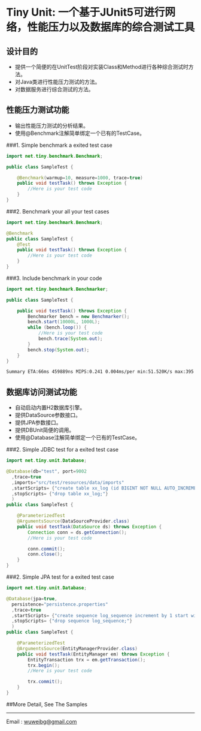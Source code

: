 # Tiny Unit: 一个基于JUnit5可进行网络，性能压力以及数据库的综合测试工具
## 设计目的
 - 提供一个简便的在UnitTest阶段对实装Class和Method进行各种综合测试时方法。
 - 对Java类进行性能压力测试的方法。
 - 对数据服务进行综合测试的方法。

## 性能压力测试功能
 - 输出性能压力测试的分析结果。
 - 使用@Benchmark注解简单绑定一个已有的TestCase。


###1. Simple benchmark a exited test case
```java
import net.tiny.benchmark.Benchmark;

public class SampleTest {

    @Benchmark(warmup=10, measure=1000, trace=true)
    public void testTask() throws Exception {
        //Here is your test code
    }
}
```

###2. Benchmark your all your test cases
```java
import net.tiny.benchmark.Benchmark;

@Benchmark
public class SampleTest {
    @Test
    public void testTask() throws Exception {
        //Here is your test code
    }
}
```

###3. Include benchmark in your code
```java
import net.tiny.benchmark.Benchmarker;

public class SampleTest {

    public void testTask() throws Exception {
        Benchmarker bench = new Benchmarker();
        bench.start(10000L, 1000L);
        while (bench.loop()) {
            //Here is your test code
            bench.trace(System.out);
        }
        bench.stop(System.out);
    }
}
```

```bash
Summary ETA:66ms 459889ns MIPS:0.241 0.004ms/per min:51.520K/s max:395.396K/s avg:237.786K/s mean:197.736K/s count:10000 lost:4ms 665661ns
```


## 数据库访问测试功能
 - 自动启动内置H2数据库引擎。
 - 提供DataSource参数接口。
 - 提供JPA参数接口。
 - 提供DBUnit简便的调用。
 - 使用@Database注解简单绑定一个已有的TestCase。


###2. Simple JDBC test for a exited test case
```java
import net.tiny.unit.Database;

@Database(db="test", port=9002
  ,trace=true
  ,imports="src/test/resources/data/imports"
  ,startScripts= {"create table xx_log (id BIGINT NOT NULL AUTO_INCREMENT, content CLOB, PRIMARY KEY (id));"}
  ,stopScripts= {"drop table xx_log;"}
  )
public class SampleTest {

    @ParameterizedTest
    @ArgumentsSource(DataSourceProvider.class)
    public void testTask(DataSource ds) throws Exception {
        Connection conn = ds.getConnection();
        //Here is your test code

        conn.commit();
        conn.close();
    }
}
```


###2. Simple JPA test for a exited test case
```java
import net.tiny.unit.Database;

@Database(jpa=true,
  persistence="persistence.properties"
  ,trace=true
  ,startScripts= {"create sequence log_sequence increment by 1 start with 1;"}
  ,stopScripts= {"drop sequence log_sequence;"}
  )
public class SampleTest {

    @ParameterizedTest
    @ArgumentsSource(EntityManagerProvider.class)
    public void testTask(EntityManager em) throws Exception {
        EntityTransaction trx = em.getTransaction();
        trx.begin();
        //Here is your test code

        trx.commit();
    }
}
```


##More Detail, See The Samples

---
Email   : wuweibg@gmail.com
